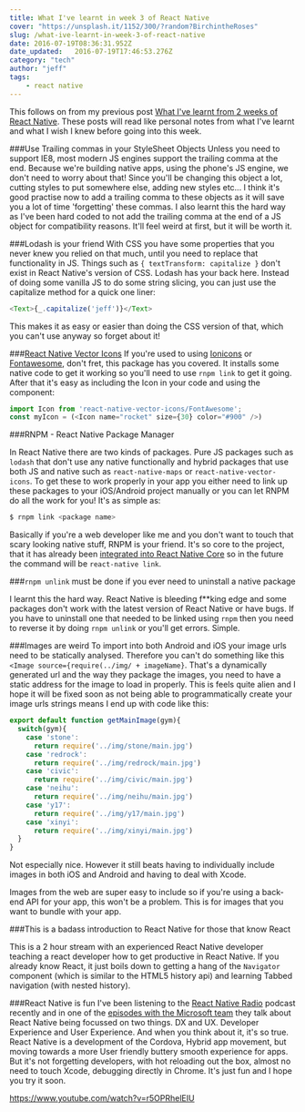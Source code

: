 ```yaml
---
title: What I've learnt in week 3 of React Native
cover: "https://unsplash.it/1152/300/?random?BirchintheRoses"
slug: /what-ive-learnt-in-week-3-of-react-native
date: 2016-07-19T08:36:31.952Z
date_updated:   2016-07-19T17:46:53.276Z
category: "tech"
author: "jeff"
tags:
    - react native
---
```


This follows on from my previous post [What I've learnt from 2 weeks of React Native](http://jefflau.net/what-ive-learnt-from-2-weeks-of-react-native/). These posts will read like personal notes from what I've learnt and what I wish I knew before going into this week.

###Use Trailing commas in your StyleSheet Objects
Unless you need to support IE8, most modern JS engines support the trailing comma at the end. Because we're building native apps, using the phone's JS engine, we don't need to worry about that! Since you'll be changing this object a lot, cutting styles to put somewhere else, adding new styles etc... I think it's good practise now to add a trailing comma to these objects as it will save you a lot of time 'forgetting' these commas. I also learnt this the hard way as I've been hard coded to not add the trailing comma at the end of a JS object for compatibility reasons. It'll feel weird at first, but it will be worth it.

###Lodash is your friend
With CSS you have some properties that you never knew you relied on that much, until you need to replace that functionality in JS. Things such as `{ textTransform: capitalize }` don't exist in React Native's version of CSS. Lodash has your back here. Instead of doing some vanilla JS to do some string slicing, you can just use the capitalize method for a quick one liner: 

```js
<Text>{_.capitalize('jeff')}</Text>
```

This makes it as easy or easier than doing the CSS version of that, which you can't use anyway so forget about it!

###[React Native Vector Icons](https://github.com/oblador/react-native-vector-icons)
If you're used to using [Ionicons](http://ionicons.com/) or [Fontawesome](http://fontawesome.io/), don't fret, this package has you covered. It installs some native code to get it working so you'll need to use `rnpm link` to get it going. After that it's easy as including the Icon in your code and using the component:

```js
import Icon from 'react-native-vector-icons/FontAwesome';
const myIcon = (<Icon name="rocket" size={30} color="#900" />)
```

###RNPM - React Native Package Manager

In React Native there are two kinds of packages. Pure JS packages such as `lodash` that don't use any native functionally and hybrid packages that use both JS and native such as `react-native-maps` or `react-native-vector-icons`. To get these to work properly in your app you either need to link up these packages to your iOS/Android project manually or you can let RNPM do all the work for you! It's as simple as:

```bash
$ rnpm link <package name>
```

Basically if you're a web developer like me and you don't want to touch that scary looking native stuff, RNPM is your friend. It's so core to the project, that it has already been [integrated into React Native Core](https://github.com/rnpm/rnpm/issues/189) so in the future the command will be `react-native link`.

###`rnpm unlink` must be done if you ever need to uninstall a native package

I learnt this the hard way. React Native is bleeding f**king edge and some packages don't work with the latest version of React Native or have bugs. If you have to uninstall one that needed to be linked using `rnpm` then you need to reverse it by doing `rnpm unlink` or you'll get errors. Simple.

###Images are weird
To import into both Android and iOS your image urls need to be statically analysed. Therefore you can't do something like this `<Image source={require(../img/ + imageName}`. That's a dynamically generated url and the way they package the images, you need to have a static address for the image to load in properly. This is feels quite alien and I hope it will be fixed soon as not being able to programmatically create your image urls strings means I end up with code like this:

```js
export default function getMainImage(gym){
  switch(gym){
    case 'stone':
      return require('../img/stone/main.jpg')
    case 'redrock':
      return require('../img/redrock/main.jpg')
    case 'civic':
      return require('../img/civic/main.jpg')
    case 'neihu':
      return require('../img/neihu/main.jpg')
    case 'y17':
      return require('../img/y17/main.jpg')
    case 'xinyi':
      return require('../img/xinyi/main.jpg')
  }
}
```

Not especially nice. However it still beats having to individually include images in both iOS and Android and having to deal with Xcode.

Images from the web are super easy to include so if you're using a back-end API for your app, this won't be a problem. This is for images that you want to bundle with your app.

###This is a badass introduction to React Native for those that know React

This is a 2 hour stream with an experienced React Native developer teaching a react developer how to get productive in React Native. If you already know React, it just boils down to getting a hang of the `Navigator` component (which is similar to the HTML5 history api) and learning Tabbed navigation (with nested history).

###React Native is fun
I've been listening to the [React Native Radio](https://devchat.tv/react-native-radio) podcast recently and in one of the [episodes with the Microsoft team](https://devchat.tv/react-native-radio/21-code-push-in-depth-and-react-native-tooling-with-the-microsoft-team) they talk about React Native being focussed on two things. DX and UX. Developer Experience and User Experience. And when you think about it, it's so true. React Native is a development of the Cordova, Hybrid app movement, but moving towards a more User friendly buttery smooth experience for apps. But it's not forgetting developers, with hot reloading out the box, almost no need to touch Xcode, debugging directly in Chrome. It's just fun and I hope you try it soon.

https://www.youtube.com/watch?v=r5OPRhelEIU
